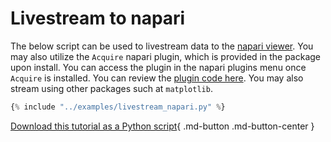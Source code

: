 # Livestream to napari

The below script can be used to livestream data to the [napari viewer](https://napari.org/stable/). You may also utilize the `Acquire` napari plugin, which is provided in the package upon install. You can access the plugin in the napari plugins menu once `Acquire` is installed. You can review the [plugin code here](https://github.com/acquire-project/acquire-python/blob/main/python/acquire/__init__.py#L131). You may also stream using other packages such at `matplotlib`.

~~~python
{% include "../examples/livestream_napari.py" %}
~~~

[Download this tutorial as a Python script](../examples/livestream_napari.py){ .md-button .md-button-center }
